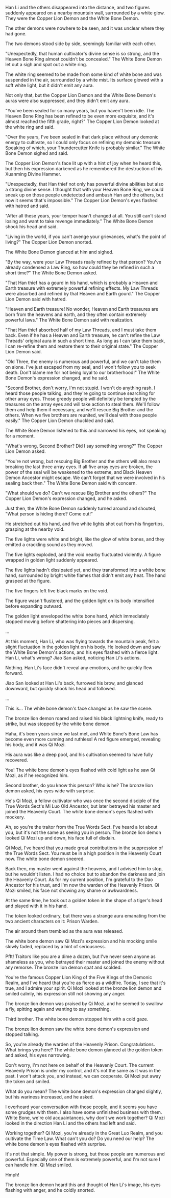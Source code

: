 Han Li and the others disappeared into the distance, and two figures suddenly appeared on a nearby mountain wall, surrounded by a white glow. They were the Copper Lion Demon and the White Bone Demon.

The other demons were nowhere to be seen, and it was unclear where they had gone.

The two demons stood side by side, seemingly familiar with each other.

"Unexpectedly, that human cultivator's divine sense is so strong, and the Heaven Bone Ring almost couldn't be concealed." The White Bone Demon let out a sigh and spat out a white ring.

The white ring seemed to be made from some kind of white bone and was suspended in the air, surrounded by a white mist. Its surface glowed with a soft white light, but it didn't emit any aura.

Not only that, but the Copper Lion Demon and the White Bone Demon's auras were also suppressed, and they didn't emit any aura.

"You've been sealed for so many years, but you haven't been idle. The Heaven Bone Ring has been refined to be even more exquisite, and it's almost reached the fifth grade, right?" The Copper Lion Demon looked at the white ring and said.

"Over the years, I've been sealed in that dark place without any demonic energy to cultivate, so I could only focus on refining my demonic treasure. Speaking of which, your Thundercutter Knife is probably similar." The White Bone Demon sighed and said.

The Copper Lion Demon's face lit up with a hint of joy when he heard this, but then his expression darkened as he remembered the destruction of his Xuanming Divine Hammer.

"Unexpectedly, that Han thief not only has powerful divine abilities but also a strong divine sense. I thought that with your Heaven Bone Ring, we could sneak up on those people undetected and ambush Han and the others, but now it seems that's impossible." The Copper Lion Demon's eyes flashed with hatred and said.

"After all these years, your temper hasn't changed at all. You still can't stand losing and want to take revenge immediately." The White Bone Demon shook his head and said.

"Living in the world, if you can't avenge your grievances, what's the point of living?" The Copper Lion Demon snorted.

The White Bone Demon glanced at him and sighed.

"By the way, were your Law Threads really refined by that person? You've already condensed a Law Ring, so how could they be refined in such a short time?" The White Bone Demon asked.

"That Han thief has a gourd in his hand, which is probably a Heaven and Earth treasure with extremely powerful refining effects. My Law Threads were absorbed and refined by that Heaven and Earth gourd." The Copper Lion Demon said with hatred.

"Heaven and Earth treasure! No wonder, Heaven and Earth treasures are born from the heavens and earth, and they often contain extremely powerful laws." The White Bone Demon said with realization.

"That Han thief absorbed half of my Law Threads, and I must take them back. Even if he has a Heaven and Earth treasure, he can't refine the Law Threads' original aura in such a short time. As long as I can take them back, I can re-refine them and restore them to their original state." The Copper Lion Demon said.

"Old Three, the enemy is numerous and powerful, and we can't take them on alone. I've just escaped from my seal, and I won't follow you to seek death. Don't blame me for not being loyal to our brotherhood!" The White Bone Demon's expression changed, and he said.

"Second Brother, don't worry, I'm not stupid. I won't do anything rash. I heard those people talking, and they're going to continue searching for other array eyes. Those greedy people will definitely be tempted by the treasures on the array eyes and will take action to steal them. We'll follow them and help them if necessary, and we'll rescue Big Brother and the others. When we five brothers are reunited, we'll deal with those people easily." The Copper Lion Demon chuckled and said.

The White Bone Demon listened to this and narrowed his eyes, not speaking for a moment.

"What's wrong, Second Brother? Did I say something wrong?" The Copper Lion Demon asked.

"You're not wrong, but rescuing Big Brother and the others will also mean breaking the last three array eyes. If all five array eyes are broken, the power of the seal will be weakened to the extreme, and Black Heaven Demon Ancestor might escape. We can't forget that we were involved in his sealing back then." The White Bone Demon said with concern.

"What should we do? Can't we rescue Big Brother and the others?" The Copper Lion Demon's expression changed, and he asked.

Just then, the White Bone Demon suddenly turned around and shouted, "What person is hiding there? Come out!"

He stretched out his hand, and five white lights shot out from his fingertips, grasping at the nearby void.

The five lights were white and bright, like the glow of white bones, and they emitted a crackling sound as they moved.

The five lights exploded, and the void nearby fluctuated violently. A figure wrapped in golden light suddenly appeared.

The five lights hadn't dissipated yet, and they transformed into a white bone hand, surrounded by bright white flames that didn't emit any heat. The hand grasped at the figure.

The five fingers left five black marks on the void.

The figure wasn't flustered, and the golden light on its body intensified before expanding outward.

The golden light enveloped the white bone hand, which immediately stopped moving before shattering into pieces and dispersing.

...

At this moment, Han Li, who was flying towards the mountain peak, felt a slight fluctuation in the golden light on his body. He looked down and saw the White Bone Demon's actions, and his eyes flashed with a fierce light.
Han Li, what's wrong? Jiao San asked, noticing Han Li's actions.

Nothing. Han Li's face didn't reveal any emotions, and he quickly flew forward.

Jiao San looked at Han Li's back, furrowed his brow, and glanced downward, but quickly shook his head and followed.

...

This is... The white bone demon's face changed as he saw the scene.

The bronze lion demon roared and raised his black lightning knife, ready to strike, but was stopped by the white bone demon.

Haha, it's been years since we last met, and White Bone's Bone Law has become even more cunning and ruthless! A red figure emerged, revealing his body, and it was Qi Mozi.

His aura was like a deep pool, and his cultivation seemed to have fully recovered.

You! The white bone demon's eyes flashed with cold light as he saw Qi Mozi, as if he recognized him.

Second brother, do you know this person? Who is he? The bronze lion demon asked, his eyes wide with surprise.

He's Qi Mozi, a fellow cultivator who was once the second disciple of the True Words Sect's Mi Luo Old Ancestor, but later betrayed his master and joined the Heavenly Court. The white bone demon's eyes flashed with mockery.

Ah, so you're the traitor from the True Words Sect. I've heard a lot about you, but it's not the same as seeing you in person. The bronze lion demon looked Qi Mozi up and down, his face full of disdain.

Qi Mozi, I've heard that you made great contributions in the suppression of the True Words Sect. You must be in a high position in the Heavenly Court now. The white bone demon sneered.

Back then, my master went against the heavens, and I advised him to stop, but he wouldn't listen. I had no choice but to abandon the darkness and join the Heavenly Court. As for my current position, I'm grateful to the Dao Ancestor for his trust, and I'm now the warden of the Heavenly Prison. Qi Mozi smiled, his face not showing any shame or awkwardness.

At the same time, he took out a golden token in the shape of a tiger's head and played with it in his hand.

The token looked ordinary, but there was a strange aura emanating from the two ancient characters on it: Prison Warden.

The air around them trembled as the aura was released.

The white bone demon saw Qi Mozi's expression and his mocking smile slowly faded, replaced by a hint of seriousness.

Pfft! Traitors like you are a dime a dozen, but I've never seen anyone as shameless as you, who betrayed their master and joined the enemy without any remorse. The bronze lion demon spat and scolded.

You're the famous Copper Lion King of the Five Kings of the Demonic Realm, and I've heard that you're as fierce as a wildfire. Today, I see that it's true, and I admire your spirit. Qi Mozi looked at the bronze lion demon and smiled calmly, his expression still not showing any anger.

The bronze lion demon was praised by Qi Mozi, and he seemed to swallow a fly, spitting again and wanting to say something.

Third brother. The white bone demon stopped him with a cold gaze.

The bronze lion demon saw the white bone demon's expression and stopped talking.

So, you're already the warden of the Heavenly Prison. Congratulations. What brings you here? The white bone demon glanced at the golden token and asked, his eyes narrowing.

Don't worry, I'm not here on behalf of the Heavenly Court. The current Heavenly Prison is under my control, and it's not the same as it was in the past. I won't attack you, and instead, we can cooperate. Qi Mozi put away the token and smiled.

What do you mean? The white bone demon's expression changed slightly, but his wariness increased, and he asked.

I overheard your conversation with those people, and it seems you have some grudges with them. I also have some unfinished business with them. White Bone, we're old acquaintances, why don't we work together? Qi Mozi looked in the direction Han Li and the others had left and said.

Working together? Qi Mozi, you're already in the Great Luo Realm, and you cultivate the Time Law. What can't you do? Do you need our help? The white bone demon's eyes flashed with surprise.

It's not that simple. My power is strong, but those people are numerous and powerful. Especially one of them is extremely powerful, and I'm not sure I can handle him. Qi Mozi smiled.

Hmph!

The bronze lion demon heard this and thought of Han Li's image, his eyes flashing with anger, and he coldly snorted.